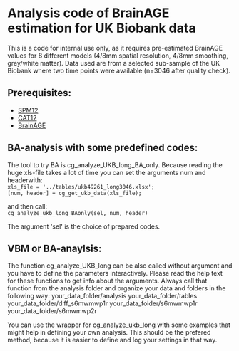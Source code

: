 # Analysis code of BrainAGE estimation for UK Biobank data

This is a code for internal use only, as it requires pre-estimated BrainAGE values 
for 8 different models (4/8mm spatial resolution, 4/8mm smoothing, grey/white matter).
Data used are from a selected sub-sample of the UK Biobank where two time points were 
available (n=3046 after quality check).

## Prerequisites:
- [SPM12](https://github.com/spm/spm12)
- [CAT12](https://github.com/ChristianGaser/cat12)
- [BrainAGE](https://github.com/ChristianGaser/BrainAGE)

## BA-analysis with some predefined codes:

The tool to try BA is cg_analyze_UKB_long_BA_only. Because reading the huge xls-file 
takes a lot of time you can set the arguments num and headerwith:  
`xls_file = '../tables/ukb49261_long3046.xlsx';`   
`[num, header] = cg_get_ukb_data(xls_file);`

and then call:  
`cg_analyze_ukb_long_BAonly(sel, num, header)`

The argument 'sel' is the choice of prepared codes. 

## VBM or BA-anaylsis:

The function cg_analyze_UKB_long can be also called without argument and you have to 
define the parameters interactively. Please read the help text for these functions to 
get info about the arguments.
Always call that function from the analysis folder and organize your data and folders 
in the following way:
  your_data_folder/analysis
  your_data_folder/tables
  your_data_folder/diff_s6mwmwp1r
  your_data_folder/s6mwmwp1r
  your_data_folder/s6mwmwp2r

You can use the wrapper for cg_analyze_ukb_long with some examples that might help 
in defining your own analysis. This should be the prefered method, because it is easier 
to define and log your settings in that way.
